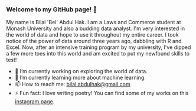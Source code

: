 ### Welcome to my GitHub page! 👋

<!--
**BA-BEL/BA-BEL** is a ✨ _special_ ✨ repository because its `README.md` (this file) appears on your GitHub profile.

Here are some ideas to get you started:
-->

My name is Bilal 'Bel' Abdul Hak. I am a Laws and Commerce student at Monash University and also a budding data analyst. I'm very interested in the world of data and hope to use it throughout my entire career. I took notice of the power of data around three years ago, dabbling with R and Excel. Now, after an intensive training program by my university, I've dipped a few more toes into this world and am excited to put my newfound skills to test!

- 🔭 I’m currently working on exploring the world of data.
- 🌱 I’m currently learning more about machine learning.
- 📫 How to reach me: bilal.abdulhak@gmail.com
- ⚡ Fun fact: I love writing poetry! You can find some of my works on this [instagram page](https://www.instagram.com/babel_entries/).

